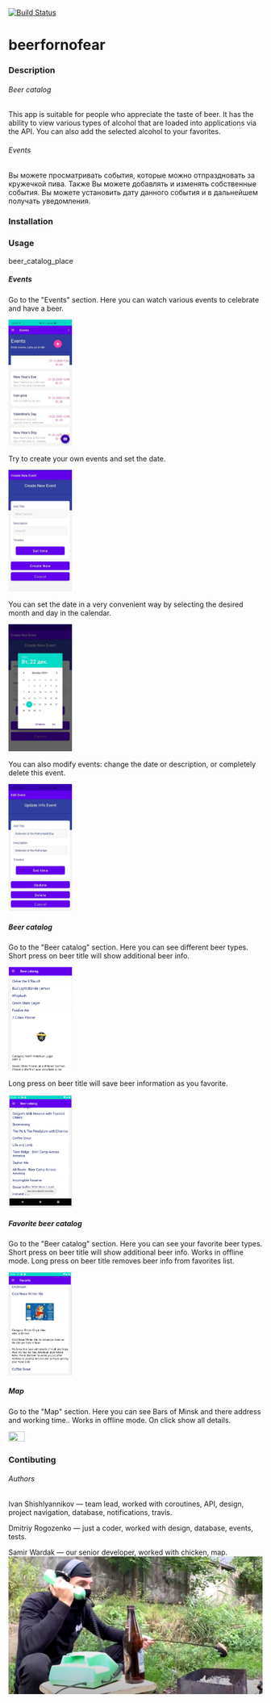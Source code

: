 
[![Build Status](https://travis-ci.com/rexxmagtar/beerfornofear.svg?branch=main)](https://travis-ci.com/rexxmagtar/beerfornofear)
# beerfornofear

### Description

###### Beer catalog
This app is suitable for people who appreciate the taste of beer. It has the ability to view various types of alcohol that are loaded into applications via the API. You can also add the selected alcohol to your favorites. 

###### Events
Вы можете просматривать события, которые можно отпраздновать за кружечкой пива. Также Вы можете добавлять и изменять собственные события. Вы можете установить дату данного события и в дальнейшем получать уведомления. 

### Installation 

### Usage

beer_catalog_place

##### Events
Go to the "Events" section. Here you can watch various events to celebrate and have a beer.

<img src="https://github.com/rexxmagtar/beerfornofear/blob/main/blob/usage_event_1.jpg" width="25%" height="50%">

Try to create your own events and set the date.

<img src="https://github.com/rexxmagtar/beerfornofear/blob/main/blob/usage_event_2.jpg" width="25%" height="50%">

You can set the date in a very convenient way by selecting the desired month and day in the calendar.

<img src="https://github.com/rexxmagtar/beerfornofear/blob/main/blob/usage_event_3.jpg" width="25%" height="50%">

You can also modify events: change the date or description, or completely delete this event.

<img src="https://github.com/rexxmagtar/beerfornofear/blob/main/blob/usage_event_4.jpg" width="25%" height="50%">


##### Beer catalog
Go to the "Beer catalog" section. Here you can see different beer types. Short press on beer title will show additional beer info.

<img src="https://github.com/rexxmagtar/beerfornofear/blob/main/blob/Catalog_usage_1.png" width="25%" height="50%">

Long press on beer title will save beer information as you favorite.

<img src="https://github.com/rexxmagtar/beerfornofear/blob/main/blob/Catalog_usage_2.png" width="25%" height="50%">

##### Favorite beer catalog

Go to the "Beer catalog" section. Here you can see your favorite beer types. Short press on beer title will show additional beer info.
Works in offline mode.
Long press on beer title removes beer info from favorites list.

<img src="https://github.com/rexxmagtar/beerfornofear/blob/main/blob/Favorite_beer_.png" width="25%" height="50%">

##### Map

Go to the "Map" section. Here you can see Bars of Minsk and there address and working time..
Works in offline mode.
On click show all details.

<img src="http://dl3.joxi.net/drive/2020/12/22/0028/0804/1893156/56/348affa8c4.jpg" width="25%" height="50%">

### Contibuting
###### Authors
Ivan Shishlyannikov — team lead, worked with coroutines, API, design, project navigation, database, notifications, travis.

Dmitriy Rogozenko — just a coder, worked with design, database, events, tests. 

Samir Wardak — our senior developer, worked with chicken, map.
![Python developer](https://github.com/rexxmagtar/beerfornofear/blob/main/blob/samuur.png)
